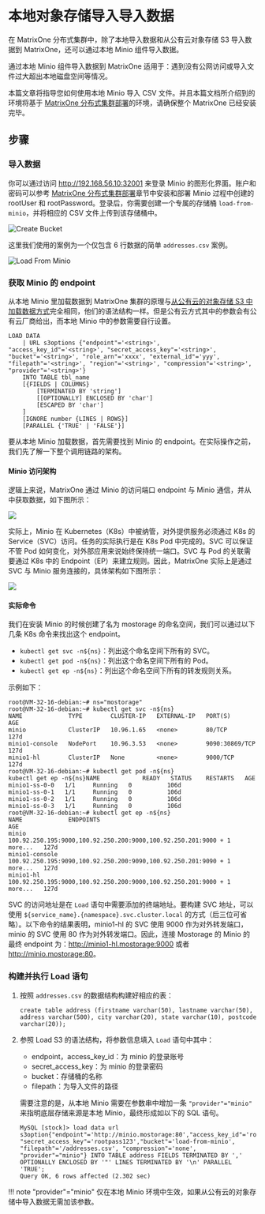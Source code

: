 # 本地对象存储导入导入数据

在 MatrixOne 分布式集群中，除了本地导入数据和从公有云对象存储 S3 导入数据到 MatrixOne，还可以通过本地 Minio 组件导入数据。

通过本地 Minio 组件导入数据到 MatrixOne 适用于：遇到没有公网访问或导入文件过大超出本地磁盘空间等情况。

本篇文章将指导您如何使用本地 Minio 导入 CSV 文件。并且本篇文档所介绍到的环境将基于 [MatrixOne 分布式集群部署](deploy-MatrixOne-cluster.md)的环境，请确保整个 MatrixOne 已经安装完毕。

## 步骤

### 导入数据

你可以通过访问 <http://192.168.56.10:32001> 来登录 Minio 的图形化界面。账户和密码可以参考 [MatrixOne 分布式集群部署](deploy-MatrixOne-cluster.md)章节中安装和部署 Minio 过程中创建的 rootUser 和 rootPassword。登录后，你需要创建一个专属的存储桶 `load-from-minio`，并将相应的 CSV 文件上传到该存储桶中。

![Create Bucket](https://github.com/matrixorigin/artwork/blob/main/docs/deploy/import/minio-create-bucket.png?raw=true)

这里我们使用的案例为一个仅包含 6 行数据的简单 `addresses.csv` 案例。

![Load From Minio](https://github.com/matrixorigin/artwork/blob/main/docs/deploy/import/load-from-minio.png?raw=true)

### 获取 Minio 的 endpoint

从本地 Minio 里加载数据到 MatrixOne 集群的原理与[从公有云的对象存储 S3 中加载数据方式](../Develop/import-data/bulk-load/load-s3.md)完全相同，他们的语法结构一样。但是公有云方式其中的参数会有公有云厂商给出，而本地 Minio 中的参数需要自行设置。

```
LOAD DATA
    | URL s3options {"endpoint"='<string>', "access_key_id"='<string>', "secret_access_key"='<string>', "bucket"='<string>', "role_arn"='xxxx', "external_id"='yyy', "filepath"='<string>', "region"='<string>', "compression"='<string>', "provider"='<string>'}
    INTO TABLE tbl_name
    [{FIELDS | COLUMNS}
        [TERMINATED BY 'string']
        [[OPTIONALLY] ENCLOSED BY 'char']
        [ESCAPED BY 'char']
    ]
    [IGNORE number {LINES | ROWS}]
    [PARALLEL {'TRUE' | 'FALSE'}]
```

要从本地 Minio 加载数据，首先需要找到 Minio 的 endpoint。在实际操作之前，我们先了解一下整个调用链路的架构。

#### Minio 访问架构

逻辑上来说，MatrixOne 通过 Minio 的访问端口 endpoint 与 Minio 通信，并从中获取数据，如下图所示：

![](https://github.com/matrixorigin/artwork/blob/main/docs/deploy/import/minio-logical-call.png?raw=true)

实际上，Minio 在 Kubernetes（K8s）中被纳管，对外提供服务必须通过 K8s 的 Service（SVC）访问。任务的实际执行是在 K8s Pod 中完成的。SVC 可以保证不管 Pod 如何变化，对外部应用来说始终保持统一端口。SVC 与 Pod 的关联需要通过 K8s 中的 Endpoint（EP）来建立规则。因此，MatrixOne 实际上是通过 SVC 与 Minio 服务连接的，具体架构如下图所示：

![](https://github.com/matrixorigin/artwork/blob/main/docs/deploy/import/minio-real-call.png?raw=true)

#### 实际命令

我们在安装 Minio 的时候创建了名为 mostorage 的命名空间，我们可以通过以下几条 K8s 命令来找出这个 endpoint。

- `kubectl get svc -n${ns}`：列出这个命名空间下所有的 SVC。
- `kubectl get pod -n${ns}`：列出这个命名空间下所有的 Pod。
- `kubectl get ep -n${ns}`：列出这个命名空间下所有的转发规则关系。

示例如下：

```
root@VM-32-16-debian:~# ns="mostorage"
root@VM-32-16-debian:~# kubectl get svc -n${ns}
NAME             TYPE        CLUSTER-IP   EXTERNAL-IP   PORT(S)          AGE
minio            ClusterIP   10.96.1.65   <none>        80/TCP           127d
minio1-console   NodePort    10.96.3.53   <none>        9090:30869/TCP   127d
minio1-hl        ClusterIP   None         <none>        9000/TCP         127d
root@VM-32-16-debian:~# kubectl get pod -n${ns}
kubectl get ep -n${ns}NAME            READY   STATUS    RESTARTS   AGE
minio1-ss-0-0   1/1     Running   0          106d
minio1-ss-0-1   1/1     Running   0          106d
minio1-ss-0-2   1/1     Running   0          106d
minio1-ss-0-3   1/1     Running   0          106d
root@VM-32-16-debian:~# kubectl get ep -n${ns}
NAME             ENDPOINTS                                                                 AGE
minio            100.92.250.195:9000,100.92.250.200:9000,100.92.250.201:9000 + 1 more...   127d
minio1-console   100.92.250.195:9090,100.92.250.200:9090,100.92.250.201:9090 + 1 more...   127d
minio1-hl        100.92.250.195:9000,100.92.250.200:9000,100.92.250.201:9000 + 1 more...   127d
```

SVC 的访问地址是在 `Load` 语句中需要添加的终端地址。要构建 SVC 地址，可以使用 `${service_name}.{namespace}.svc.cluster.local` 的方式（后三位可省略）。以下命令的结果表明，minio1-hl 的 SVC 使用 9000 作为对外转发端口，minio 的 SVC 使用 80 作为对外转发端口。因此，连接 Mostorage 的 Minio 的最终 endpoint 为：<http://minio1-hl.mostorage:9000> 或者 <http://minio.mostorage:80>。

### 构建并执行 Load 语句

1. 按照 `addresses.csv` 的数据结构构建好相应的表：

    ```
    create table address (firstname varchar(50), lastname varchar(50), address varchar(500), city varchar(20), state varchar(10), postcode varchar(20));
    ```

2. 参照 Load S3 的语法结构，将参数信息填入 `Load` 语句中其中：

    - endpoint，access_key_id：为 minio 的登录账号
    - secret_access_key：为 minio 的登录密码
    - bucket：存储桶的名称
    - filepath：为导入文件的路径

    需要注意的是，从本地 Minio 需要在参数串中增加一条 `"provider"="minio"` 来指明底层存储来源是本地 Minio，最终形成如以下的 SQL 语句。

    ```
    MySQL [stock]> load data url s3option{"endpoint"='http://minio.mostorage:80',"access_key_id"='rootuser', "secret_access_key"='rootpass123',"bucket"='load-from-minio', "filepath"='/addresses.csv', "compression"='none', "provider"="minio"} INTO TABLE address FIELDS TERMINATED BY ',' OPTIONALLY ENCLOSED BY '"' LINES TERMINATED BY '\n' PARALLEL 'TRUE';
    Query OK, 6 rows affected (2.302 sec)
    ```

!!! note
    "provider"="minio" 仅在本地 Minio 环境中生效，如果从公有云的对象存储中导入数据无需加该参数。
